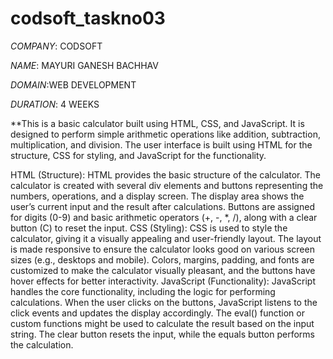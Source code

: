 # codsoft_taskno03

*COMPANY*: CODSOFT

*NAME*: MAYURI GANESH BACHHAV

*DOMAIN*:WEB DEVELOPMENT

*DURATION*: 4 WEEKS

**This is a basic calculator built using HTML, CSS, and JavaScript. It is designed to perform simple arithmetic operations like addition, subtraction, multiplication, and division. The user interface is built using HTML for the structure, CSS for styling, and JavaScript for the functionality.

HTML (Structure):
HTML provides the basic structure of the calculator. The calculator is created with several div elements and buttons representing the numbers, operations, and a display screen.
The display area shows the user’s current input and the result after calculations.
Buttons are assigned for digits (0-9) and basic arithmetic operators (+, -, *, /), along with a clear button (C) to reset the input.
CSS (Styling):
CSS is used to style the calculator, giving it a visually appealing and user-friendly layout.
The layout is made responsive to ensure the calculator looks good on various screen sizes (e.g., desktops and mobile).
Colors, margins, padding, and fonts are customized to make the calculator visually pleasant, and the buttons have hover effects for better interactivity.
JavaScript (Functionality):
JavaScript handles the core functionality, including the logic for performing calculations.
When the user clicks on the buttons, JavaScript listens to the click events and updates the display accordingly.
The eval() function or custom functions might be used to calculate the result based on the input string.
The clear button resets the input, while the equals button performs the calculation.


